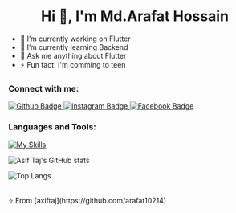  <h1 align="center">Hi 👋, I'm Md.Arafat Hossain</h1>

- 🔭 I’m currently working on Flutter
- 🌱 I’m currently learning Backend
- 💬 Ask me anything about Flutter 
- ⚡ Fun fact: I'm comming to teen
  
### Connect with me:
<div id="badges">
  <a href="https://github.com/arafat10214">
    <img src="https://img.shields.io/badge/Github-white?style=for-the-badge&logo=Github&logoColor=black" alt="Github Badge"/>
  </a>
   <a href="https://www.instagram.com/arafaatoooh">
    <img src="https://img.shields.io/badge/Instagram-purple?style=for-the-badge&logo=instagram&logoColor=white" alt="Instagram Badge"/>
  </a>
   <a href="(https://www.facebook.com/people/Arafat-Hossain/pfbid0bkLyHGPzNYprsHnXduvs3QYuqpohrN8Z8pbYkWkQMC5q4azfT8VVdXJpFrxRm8QWl/)">
    <img src="https://img.shields.io/badge/Facebook-blue?style=for-the-badge&logo=facebook&logoColor=white" alt="Facebook Badge"/>
  </a>
  
</div>

### Languages and Tools:
[![My Skills](https://skillicons.dev/icons?i=flutter,dart,firebase,github,git,postman,figma,xd&perline=5)](https://skillicons.dev)

![Asif Taj's GitHub stats](https://github-readme-stats.vercel.app/api?username=axiftaj&show_icons=true&theme=dark)

![Top Langs](https://github-readme-stats.vercel.app/api/top-langs/?username=axiftaj&theme=dark)


<br>
⭐️ From [axiftaj](https://github.com/arafat10214)
